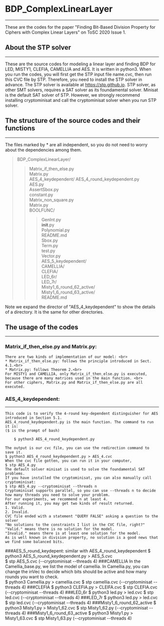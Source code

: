 # BDP_ComplexLinearLayer
--------------------------
These are the codes for the paper "Finding Bit-Based Division Property for Ciphers with Complex Linear Layers" on ToSC 2020 Issue 1. 

## About the STP solver
--------------------------
These are the source codes for modeling a linear layer and finding BDP for LED, MISTY1, CLEFIA, CAMELLIA and AES.
It is written in python3. 
When you run the codes, you will first get the STP input file name.cvc, then run this CVC file by STP.
Therefore, you need to install the STP solver in advance. 
The STP solver is available at https://stp.github.io. 
STP solver, as other SMT solvers, requires a SAT solver as its foundamental solver. 
Minisat is the default SAT solver of STP.
However, we strongly recommend installing cryptominisat and call the cryptominisat solver when you run STP solver.

## The structure of the source codes and their functions
-------------------------
The files marked by * are all independent, so you do not need to worry about the dependencies among them.
> BDP_ComplexLinearLayer/
>> Matrix_if_then_else.py<br>
>> Matrix.py<br>
> AES_4_keydependent/
>> AES_4_round_keydependent.py<br>
>> AES.py<br>
>> AssertSbox.py<br>
>> constant.py<br>
>> Matrix_non_square.py<br>
>> Matrix.py<br>
>> BOOLFUNC/<br>
>>> GenInt.py<br>
>>> __init__.py<br>
>>> Polynomial.py<br>
>>> README.md<br>
>>> Sbox.py<br>
>>> Term.py<br>
>>> test.py<br>
>>> Vector.py<br>
> AES_5_keydependent/ <br>
> CAMELLIA/ <br>
> CLEFIA/ <br>
> LED_6r/ <br>
> LED_7r/ <br>
> Misty1_6_round_62_active/ <br>
> Misty1_6_round_63_active/ <br>
> README.md <br>

Note we expand the director of "AES_4_keydependent" to show the details of a directory. It is the same for other directories.

## The usage of the codes
------------------------------

### Matrix_if_then_else.py and Matrix.py:
    There are two kinds of implementation of our model: <br> 
    * Matrix_if_then_else.py: follows the principle introduced in Sect. 4.1.<br>
    * Matrix.py: follows Theorem 2.<br>
    For MISTY1 and CAMELLIA, only Matrix_if_then_else.py is executed, because there are many matrices used in the main function. <br>
    For other ciphers, Matrix.py and Matrix_if_then_else.py are all executed.

### AES_4_keydependent:  
------------------------------
    This code is to verify the 4-round key-dependent distinguisher for AES introduced in Section 5.1.
    AES_4_round_keydependent.py is the main function. The command to run it is:
    ($ is the prompt of bash)
```Bash
    $ python3 AES_4_round_keydependent.py 
```
    The output is our cvc file, you can use the redirection command to save it.
    $ python3 AES_4_round_keydependent.py > AES_4.cvc
    When the cvc file gotten, you can run it in your computer,
    $ stp AES_4.py 
    The default solver minisat is used to solve the foundamental SAT problems.
    If you have installed the cryptominisat, you can also manually call cryptominisat:
    $ stp AES_4.py --cryptominisat --threads n
    Cryptominisat supports parallel, so you can use --threads n to decide how many threads you need to solve your problem.
    For our experiments, we recommend n at least 4.
    After running it, you may get two kinds of result returned.
    1. Valid. 
    2. Invalid.
    CVC file ended with a statement "QUERY FALSE" asking a question to the solver 
    "No solutions to the constraints I list in the CVC file, right?" 
    "Valid." means there is no solution for the model.
    "Invalid." means there is at least one solution for the model.
    As is well known in division property, no solution is a good news that we find some balanced bits. 

###AES_5_round_keydepent:
    similar with AES_4_round_keydependent
    $ python3 AES_5_round_keydependent.py > AES_5.cvc  
    $ stp AES_5.cvc (--cryptominisat --threads 4)
###CAMELLIA
    In the Camellia_base.py, we list the model of camellia.
    In Camellia.py, you can change the inVec to decide which bits should be active and how many rounds you want to check.  
    $ python3 Camellia.py > camellia.cvc
    $ stp camellia.cvc (--cryptominisat --threads 4)
###CLEFIA
    $ python3 CLEFIA.py > CLEIFA.cvc
    $ stp CLEFIA.cvc (--cryptominisat --threads 4)
###LED_6r
    $ python3 led.py > led.cvc
    $ stp led.cvc (--cryptominisat --threads 4)
###LED_7r
    $ python3 led.py > led.cvc
    $ stp led.cvc (--cryptominisat --threads 4)
###Misty1_6_round_62_active
    $ python3 Misty1.py > Misty1_62.cvc
    $ stp Misty1_62.py (--cryptominisat --threads 4)
###Misty1_6_round_63_active
    $ python3 Misty1.py > Misty1_63.cvc
    $ stp Misty1_63.py (--cryptominisat --threads 4)




